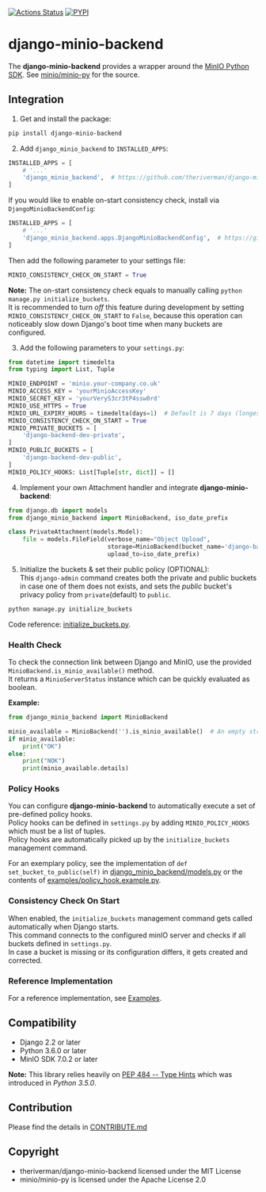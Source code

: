 [![Actions Status](https://github.com/theriverman/django-minio-backend/workflows/publish-py-dist-to-pypi/badge.svg)](https://github.com/theriverman/django-minio-backend/actions)
[![PYPI](https://img.shields.io/pypi/v/django-minio-backend.svg)](https://pypi.python.org/pypi/django-minio-backend)

# django-minio-backend
The **django-minio-backend** provides a wrapper around the 
[MinIO Python SDK](https://docs.min.io/docs/python-client-quickstart-guide.html).
See [minio/minio-py](https://github.com/minio/minio-py) for the source.

## Integration
1. Get and install the package:
```bash
pip install django-minio-backend
```

2. Add `django_minio_backend` to `INSTALLED_APPS`:
```python
INSTALLED_APPS = [
    # '...'
    'django_minio_backend',  # https://github.com/theriverman/django-minio-backend
]
```

If you would like to enable on-start consistency check, install via `DjangoMinioBackendConfig`:
```python
INSTALLED_APPS = [
    # '...'
    'django_minio_backend.apps.DjangoMinioBackendConfig',  # https://github.com/theriverman/django-minio-backend
]
``` 
Then add the following parameter to your settings file:
```python
MINIO_CONSISTENCY_CHECK_ON_START = True
```

**Note:** The on-start consistency check equals to manually calling `python manage.py initialize_buckets`. <br>
It is recommended to turn *off* this feature during development by setting `MINIO_CONSISTENCY_CHECK_ON_START` to `False`, 
because this operation can noticeably slow down Django's boot time when many buckets are configured.

3. Add the following parameters to your `settings.py`:
```python
from datetime import timedelta
from typing import List, Tuple

MINIO_ENDPOINT = 'minio.your-company.co.uk'
MINIO_ACCESS_KEY = 'yourMinioAccessKey'
MINIO_SECRET_KEY = 'yourVeryS3cr3tP4ssw0rd'
MINIO_USE_HTTPS = True
MINIO_URL_EXPIRY_HOURS = timedelta(days=1)  # Default is 7 days (longest) if not defined
MINIO_CONSISTENCY_CHECK_ON_START = True
MINIO_PRIVATE_BUCKETS = [
    'django-backend-dev-private',
]
MINIO_PUBLIC_BUCKETS = [
    'django-backend-dev-public',
]
MINIO_POLICY_HOOKS: List[Tuple[str, dict]] = []
```

4. Implement your own Attachment handler and integrate **django-minio-backend**:
```python
from django.db import models
from django_minio_backend import MinioBackend, iso_date_prefix

class PrivateAttachment(models.Model):   
    file = models.FileField(verbose_name="Object Upload",
                            storage=MinioBackend(bucket_name='django-backend-dev-private'),
                            upload_to=iso_date_prefix)
```

5. Initialize the buckets & set their public policy (OPTIONAL):<br>
This `django-admin` command creates both the private and public buckets in case one of them does not exists,
and sets the *public* bucket's privacy policy from `private`(default) to `public`.<br>
```bash
python manage.py initialize_buckets
```

Code reference: [initialize_buckets.py](django_minio_backend/management/commands/initialize_buckets.py).

### Health Check
To check the connection link between Django and MinIO, use the provided `MinioBackend.is_minio_available()` method.<br>
It returns a `MinioServerStatus` instance which can be quickly evaluated as boolean.<br>

**Example:**
```python
from django_minio_backend import MinioBackend

minio_available = MinioBackend('').is_minio_available()  # An empty string is fine this time
if minio_available:
    print("OK")
else:
    print("NOK")
    print(minio_available.details)
```

### Policy Hooks
You can configure **django-minio-backend** to automatically execute a set of pre-defined policy hooks. <br>
Policy hooks can be defined in `settings.py` by adding `MINIO_POLICY_HOOKS` which must be a list of tuples. <br>
Policy hooks are automatically picked up by the `initialize_buckets` management command.

For an exemplary policy, see the implementation of `def set_bucket_to_public(self)` 
in [django_minio_backend/models.py](django_minio_backend/models.py) or the contents 
of [examples/policy_hook.example.py](examples/policy_hook.example.py).

### Consistency Check On Start
When enabled, the `initialize_buckets` management command gets called automatically when Django starts. <br>
This command connects to the configured minIO server and checks if all buckets defined in `settings.py`. <br>
In case a bucket is missing or its configuration differs, it gets created and corrected.

### Reference Implementation
For a reference implementation, see [Examples](examples).

## Compatibility
  * Django 2.2 or later
  * Python 3.6.0 or later
  * MinIO SDK 7.0.2 or later

**Note:** This library relies heavily on [PEP 484 -- Type Hints](https://www.python.org/dev/peps/pep-0484/) 
which was introduced in *Python 3.5.0*.

## Contribution
Please find the details in [CONTRIBUTE.md](CONTRIBUTE.md)

## Copyright
  * theriverman/django-minio-backend licensed under the MIT License
  * minio/minio-py is licensed under the Apache License 2.0
